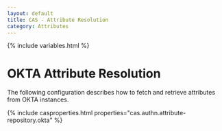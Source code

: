```yaml
---
layout: default
title: CAS - Attribute Resolution
category: Attributes
---
```


{% include variables.html %}

# OKTA Attribute Resolution

The following configuration describes how to fetch and retrieve attributes from OKTA instances.

{% include casproperties.html properties="cas.authn.attribute-repository.okta" %}

